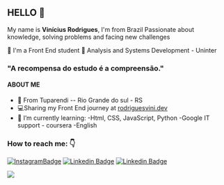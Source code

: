 

## HELLO 👋

My name is **Vinícius Rodrigues**, I'm from Brazil 
Passionate about knowledge, solving problems and facing new challenges

📘 I'm a  Front End student 
📕 Analysis and Systems Development - Uninter

### "A recompensa do estudo é a compreensão."

#### ABOUT ME
- 📍 From Tuparendi -- Rio Grande do sul - RS 
- 💻Sharing my Front End journey at [rodriguesvini.dev](https://instagram.com/rodriguesvini.dev)
- 📖 I’m currently learning: 
		-Html, CSS, JavaScript, Python
		-Google IT support - coursera
		-English



### How to reach me: 👇 

[![InstagramBadge](https://img.shields.io/badge/-@rodriguesvini.dev-D60187?style=flat-square&labelColor=D60187&logo=instagram&logoColor=white&link=https://instagram.com/rodriguesvini.dev)](https://instagram.com/rodriguesvini.dev) [![Linkedin Badge](https://img.shields.io/badge/-Vinicius%20Rodrigues-1B63F5?style=flat-square&logo=Linkedin&logoColor=white&link=https://www.linkedin.com/in/vinicius-rodrigues-5897831b8/)](https://www.linkedin.com/in/vinicius-rodrigues-5897831b8/) [![Linkedin Badge](https://img.shields.io/badge/-Vinicius%20Rodrigues-6805E6?style=flat-square&logo=twitch&logoColor=white&link=https://www.twitch.tv/livesdovini)](https://www.twitch.tv/livesdovini) 


<img src="https://github-readme-stats.vercel.app/api?username=viniScode&&show_icons=true&title_color=#939&icon_color=bb2acf&text_color=daf7dc&bg_color=151515">

